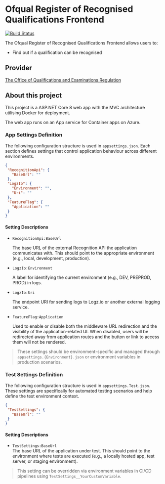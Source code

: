 # Ofqual Register of Recognised Qualifications Frontend

[![Build Status](https://dev.azure.com/ofqual/Ofqual%20IM/_apis/build/status%2Fofqual-recognition-frontend?branchName=main)](https://dev.azure.com/ofqual/Ofqual%20IM/_build/latest?definitionId=393&branchName=main)

The Ofqual Register of Recognised Qualifications Frontend allows users to:

- Find out if a qualification can be recognised

## Provider

[The Office of Qualifications and Examinations Regulation](https://www.gov.uk/government/organisations/ofqual)

## About this project

This project is a ASP.NET Core 8 web app with the MVC architecture utilising Docker for deployment.

The web app runs on an App service for Container apps on Azure.

### App Settings Definition

The following configuration structure is used in `appsettings.json`. Each section defines settings that control application behaviour across different environments.

```JSON
{
 "RecognitionApi": {
   "BaseUrl": ""
 },
 "LogzIo": {
   "Environment": "",
   "Uri": ""
 },
 "FeatureFlag": {
   "Application": ""
 }
}
```

#### Setting Descriptions

- `RecognitionApi:BaseUrl`

  The base URL of the external Recognition API the application communicates with. This should point to the appropriate environment (e.g., local, development, production).

- `LogzIo:Environment`

  A label for identifying the current environment (e.g., DEV, PREPROD, PROD) in logs.

- `LogzIo:Uri`

  The endpoint URI for sending logs to Logz.io or another external logging service.

- `FeatureFlag:Application`

   Used to enable or disable both the middleware URL redirection and the visibility of the application-related UI. When disabled, users will be redirected away from application routes and the button or link to access them will not be rendered.


> These settings should be environment-specific and managed through `appsettings.{Environment}.json` or environment variables in production scenarios.

### Test Settings Definition

The following configuration structure is used in `appsettings.Test.json`. These settings are specifically for automated testing scenarios and help define the test environment context.

```JSON
{
 "TestSettings": {
   "BaseUrl": ""
 }
}
```

#### Setting Descriptions

- `TestSettings:BaseUrl`  
  The base URL of the application under test. This should point to the environment where tests are executed (e.g., a locally hosted app, test server, or staging environment).

> This setting can be overridden via environment variables in CI/CD pipelines using `TestSettings__YourCustomVariable`.
